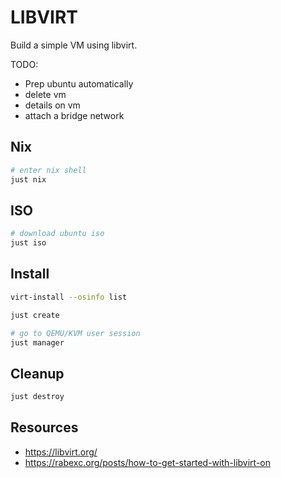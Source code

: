 # LIBVIRT

Build a simple VM using libvirt.  

TODO:

* Prep ubuntu automatically
* delete vm
* details on vm
* attach a bridge network

## Nix

```sh
# enter nix shell
just nix
```

## ISO

```sh
# download ubuntu iso
just iso
```

## Install

```sh
virt-install --osinfo list

just create

# go to QEMU/KVM user session
just manager
```

## Cleanup

```sh
just destroy
```

## Resources

* https://libvirt.org/
* https://rabexc.org/posts/how-to-get-started-with-libvirt-on
